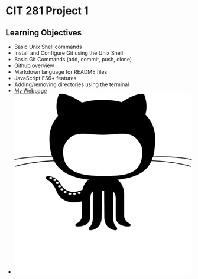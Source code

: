 # CIT 281 Project 1
## Learning Objectives

- Basic Unix Shell commands
- Install and Configure Git using the Unix Shell
- Basic Git Commands (add, commit, push, clone)
- Github overview
- Markdown language for README files
- JavaScript ES6+ features
- Adding/removing directories using the terminal
- [My Webpage](https://pages.uoregon.edu/evelyng/281/p1/)
- ![Octocat](images/github-octocat.png)
